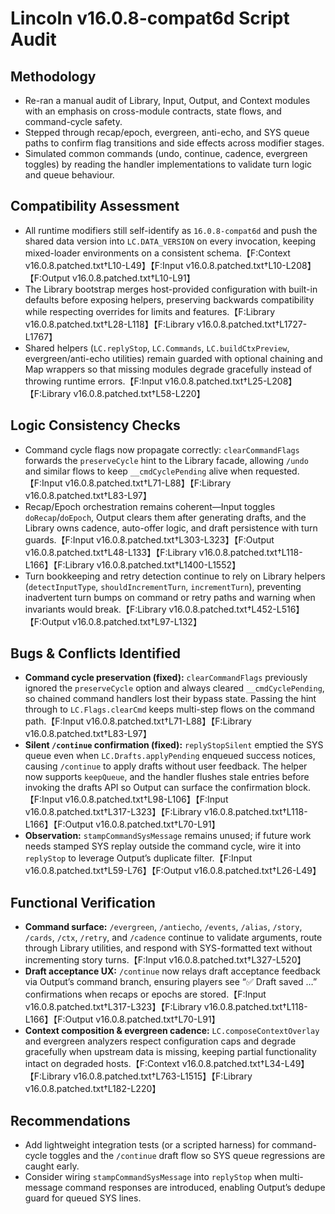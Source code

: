 # Lincoln v16.0.8-compat6d Script Audit

## Methodology
- Re-ran a manual audit of Library, Input, Output, and Context modules with an emphasis on cross-module contracts, state flows, and command-cycle safety.
- Stepped through recap/epoch, evergreen, anti-echo, and SYS queue paths to confirm flag transitions and side effects across modifier stages.
- Simulated common commands (undo, continue, cadence, evergreen toggles) by reading the handler implementations to validate turn logic and queue behaviour.

## Compatibility Assessment
- All runtime modifiers still self-identify as `16.0.8-compat6d` and push the shared data version into `LC.DATA_VERSION` on every invocation, keeping mixed-loader environments on a consistent schema.【F:Context v16.0.8.patched.txt†L10-L49】【F:Input v16.0.8.patched.txt†L10-L208】【F:Output v16.0.8.patched.txt†L10-L91】
- The Library bootstrap merges host-provided configuration with built-in defaults before exposing helpers, preserving backwards compatibility while respecting overrides for limits and features.【F:Library v16.0.8.patched.txt†L28-L118】【F:Library v16.0.8.patched.txt†L1727-L1767】
- Shared helpers (`LC.replyStop`, `LC.Commands`, `LC.buildCtxPreview`, evergreen/anti-echo utilities) remain guarded with optional chaining and Map wrappers so that missing modules degrade gracefully instead of throwing runtime errors.【F:Input v16.0.8.patched.txt†L25-L208】【F:Library v16.0.8.patched.txt†L58-L220】

## Logic Consistency Checks
- Command cycle flags now propagate correctly: `clearCommandFlags` forwards the `preserveCycle` hint to the Library facade, allowing `/undo` and similar flows to keep `__cmdCyclePending` alive when requested.【F:Input v16.0.8.patched.txt†L71-L88】【F:Library v16.0.8.patched.txt†L83-L97】
- Recap/Epoch orchestration remains coherent—Input toggles `doRecap`/`doEpoch`, Output clears them after generating drafts, and the Library owns cadence, auto-offer logic, and draft persistence with turn guards.【F:Input v16.0.8.patched.txt†L303-L323】【F:Output v16.0.8.patched.txt†L48-L133】【F:Library v16.0.8.patched.txt†L118-L166】【F:Library v16.0.8.patched.txt†L1400-L1552】
- Turn bookkeeping and retry detection continue to rely on Library helpers (`detectInputType`, `shouldIncrementTurn`, `incrementTurn`), preventing inadvertent turn bumps on command or retry paths and warning when invariants would break.【F:Library v16.0.8.patched.txt†L452-L516】【F:Output v16.0.8.patched.txt†L97-L132】

## Bugs & Conflicts Identified
- **Command cycle preservation (fixed):** `clearCommandFlags` previously ignored the `preserveCycle` option and always cleared `__cmdCyclePending`, so chained command handlers lost their bypass state. Passing the hint through to `LC.Flags.clearCmd` keeps multi-step flows on the command path.【F:Input v16.0.8.patched.txt†L71-L88】【F:Library v16.0.8.patched.txt†L83-L97】
- **Silent `/continue` confirmation (fixed):** `replyStopSilent` emptied the SYS queue even when `LC.Drafts.applyPending` enqueued success notices, causing `/continue` to apply drafts without user feedback. The helper now supports `keepQueue`, and the handler flushes stale entries before invoking the drafts API so Output can surface the confirmation block.【F:Input v16.0.8.patched.txt†L98-L106】【F:Input v16.0.8.patched.txt†L317-L323】【F:Library v16.0.8.patched.txt†L118-L166】【F:Output v16.0.8.patched.txt†L70-L91】
- **Observation:** `stampCommandSysMessage` remains unused; if future work needs stamped SYS replay outside the command cycle, wire it into `replyStop` to leverage Output’s duplicate filter.【F:Input v16.0.8.patched.txt†L59-L76】【F:Output v16.0.8.patched.txt†L26-L49】

## Functional Verification
- **Command surface:** `/evergreen`, `/antiecho`, `/events`, `/alias`, `/story`, `/cards`, `/ctx`, `/retry`, and `/cadence` continue to validate arguments, route through Library utilities, and respond with SYS-formatted text without incrementing story turns.【F:Input v16.0.8.patched.txt†L327-L520】
- **Draft acceptance UX:** `/continue` now relays draft acceptance feedback via Output’s command branch, ensuring players see “✅ Draft saved …” confirmations when recaps or epochs are stored.【F:Input v16.0.8.patched.txt†L317-L323】【F:Library v16.0.8.patched.txt†L118-L166】【F:Output v16.0.8.patched.txt†L70-L91】
- **Context composition & evergreen cadence:** `LC.composeContextOverlay` and evergreen analyzers respect configuration caps and degrade gracefully when upstream data is missing, keeping partial functionality intact on degraded hosts.【F:Context v16.0.8.patched.txt†L34-L49】【F:Library v16.0.8.patched.txt†L763-L1515】【F:Library v16.0.8.patched.txt†L182-L220】

## Recommendations
- Add lightweight integration tests (or a scripted harness) for command-cycle toggles and the `/continue` draft flow so SYS queue regressions are caught early.
- Consider wiring `stampCommandSysMessage` into `replyStop` when multi-message command responses are introduced, enabling Output’s dedupe guard for queued SYS lines.
